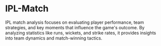 # IPL-Match
IPL match analysis focuses on evaluating player performance, team strategies, and key moments that influence the game's outcome. By analyzing statistics like runs, wickets, and strike rates, it provides insights into team dynamics and match-winning tactics.
